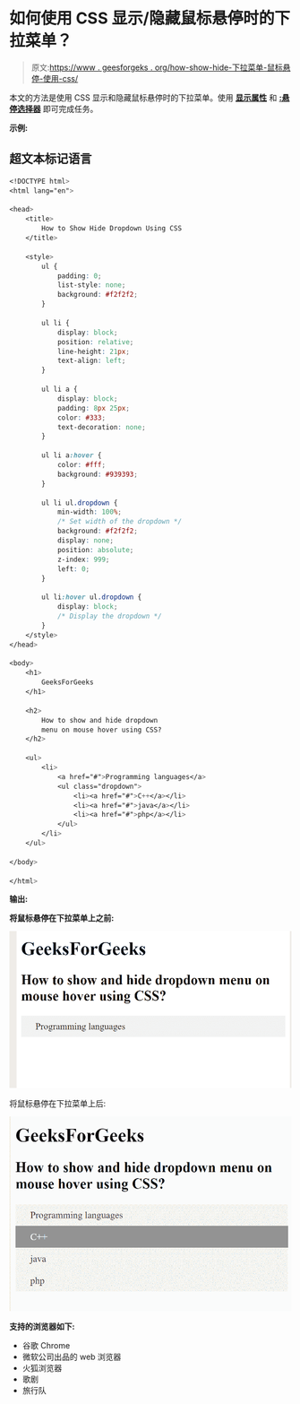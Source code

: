 # 如何使用 CSS 显示/隐藏鼠标悬停时的下拉菜单？

> 原文:[https://www . geesforgeks . org/how-show-hide-下拉菜单-鼠标悬停-使用-css/](https://www.geeksforgeeks.org/how-to-show-hide-dropdown-menu-on-mouse-hover-using-css/)

本文的方法是使用 CSS 显示和隐藏鼠标悬停时的下拉菜单。使用 **[显示属性](https://www.geeksforgeeks.org/css-display-property/)** 和 **[:悬停选择器](https://www.geeksforgeeks.org/css-hover-selector/)** 即可完成任务。

**示例:**

## 超文本标记语言

```css
<!DOCTYPE html>
<html lang="en">

<head>
    <title>
        How to Show Hide Dropdown Using CSS
    </title>

    <style>
        ul {
            padding: 0;
            list-style: none;
            background: #f2f2f2;
        }

        ul li {
            display: block;
            position: relative;
            line-height: 21px;
            text-align: left;
        }

        ul li a {
            display: block;
            padding: 8px 25px;
            color: #333;
            text-decoration: none;
        }

        ul li a:hover {
            color: #fff;
            background: #939393;
        }

        ul li ul.dropdown {
            min-width: 100%;
            /* Set width of the dropdown */
            background: #f2f2f2;
            display: none;
            position: absolute;
            z-index: 999;
            left: 0;
        }

        ul li:hover ul.dropdown {
            display: block;
            /* Display the dropdown */
        }
    </style>
</head>

<body>
    <h1>
        GeeksForGeeks
    </h1>

    <h2>
        How to show and hide dropdown
        menu on mouse hover using CSS?
    </h2>

    <ul>
        <li>
            <a href="#">Programming languages</a>
            <ul class="dropdown">
                <li><a href="#">C++</a></li>
                <li><a href="#">java</a></li>
                <li><a href="#">php</a></li>
            </ul>
        </li>
    </ul>

</body>

</html>
```

**输出:**

**将鼠标悬停在下拉菜单上之前:**

![](img/929081146b9c7097b042e3817acfb6fa.png)

将鼠标悬停在下拉菜单上后:

![](img/f1770b9552d9e4b5b4bd056cdc86a90b.png)

**支持的浏览器如下:**

*   谷歌 Chrome
*   微软公司出品的 web 浏览器
*   火狐浏览器
*   歌剧
*   旅行队